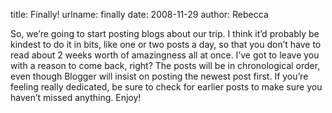 title: Finally!
urlname: finally
date: 2008-11-29
author: Rebecca

So, we&#x02bc;re going to start posting blogs about our trip. I think
it&#x02bc;d probably be kindest to do it in bits, like one or two posts a day,
so that you don&#x02bc;t have to read about 2 weeks worth of amazingness all at
once. I&#x02bc;ve got to leave you with a reason to come back, right? The posts
will be in chronological order, even though Blogger will insist on posting the
newest post first. If you&#x02bc;re feeling really dedicated, be sure to check
for earlier posts to make sure you haven&#x02bc;t missed anything. Enjoy!
